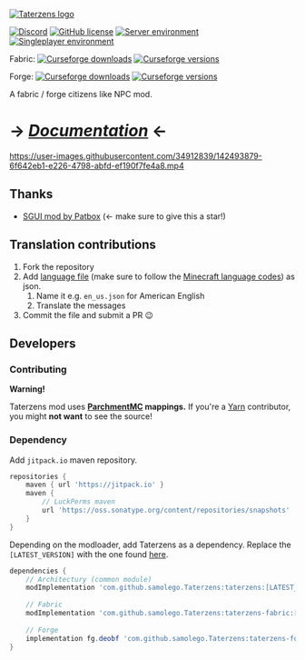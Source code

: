 [![Taterzens logo](https://raw.githubusercontent.com/samolego/Taterzens/master/docs/assets/img/banner.svg)](https://samolego.github.io/Taterzens/latest)

[![Discord](https://img.shields.io/discord/797713290545332235?logo=discord&style=flat-square)](https://discord.gg/9PAesuHFnp)
[![GitHub license](https://img.shields.io/github/license/samolego/Taterzens?style=flat-square)](https://github.com/samolego/Taterzens/blob/master/LICENSE)
[![Server environment](https://img.shields.io/badge/Environment-server-blue?style=flat-square)](https://github.com/samolego/Taterzens)
[![Singleplayer environment](https://img.shields.io/badge/Environment-singleplayer-yellow?style=flat-square)](https://github.com/samolego/Taterzens)

Fabric: [![Curseforge downloads](http://cf.way2muchnoise.eu/full_446499_downloads.svg)](https://www.curseforge.com/minecraft/mc-mods/taterzens)
[![Curseforge versions](http://cf.way2muchnoise.eu/versions/For_446499_all.svg)](https://www.curseforge.com/minecraft/mc-mods/taterzens)

Forge: [![Curseforge downloads](http://cf.way2muchnoise.eu/full_473071_downloads.svg)](https://www.curseforge.com/minecraft/mc-mods/taterzens-forge)
[![Curseforge versions](http://cf.way2muchnoise.eu/versions/For_473071_all.svg)](https://www.curseforge.com/minecraft/mc-mods/taterzens-forge)

A fabric / forge citizens like NPC mod.

# **-> *[Documentation](https://samolego.github.io/Taterzens/)* <-**


https://user-images.githubusercontent.com/34912839/142493879-6f642eb1-e226-4798-abfd-ef190f7fe4a8.mp4


## Thanks
* [SGUI mod by Patbox](https://github.com/Patbox/sgui) (<- make sure to give this a star!)

## Translation contributions
1. Fork the repository
2. Add [language file](https://github.com/samolego/Taterzens/tree/master/common/src/main/resources/data/taterzens/lang) (make sure to follow the [Minecraft language codes](https://minecraft.gamepedia.com/Language)) as json.
    1. Name it e.g. `en_us.json` for American English
    2. Translate the messages
3. Commit the file and submit a PR :wink:



## Developers

### Contributing

**Warning!**

Taterzens mod uses **[ParchmentMC](https://parchmentmc.org/) mappings.**
If you're a [Yarn](https://github.com/FabricMC/yarn) contributor, you might **not want** to see the source!

### Dependency
Add `jitpack.io` maven repository.
```gradle
repositories {
    maven { url 'https://jitpack.io' }
    maven {
        // LuckPerms maven
        url 'https://oss.sonatype.org/content/repositories/snapshots'
    }
}
```

Depending on the modloader, add Taterzens as a dependency. Replace the `[LATEST_VERSION]` with the one found [here](https://github.com/samolego/Taterzens/releases/latest).
```gradle
dependencies {
    // Architectury (common module)
    modImplementation 'com.github.samolego.Taterzens:taterzens:[LATEST_VERSION]'
    
    // Fabric
    modImplementation 'com.github.samolego.Taterzens:taterzens-fabric:[LATEST_VERSION]'
    
    // Forge
    implementation fg.deobf 'com.github.samolego.Taterzens:taterzens-forge:[LATEST_VERSION]'
}
```
